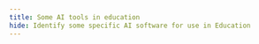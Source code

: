 ```yaml
---
title: Some AI tools in education
hide: Identify some specific AI software for use in Education
---
```

